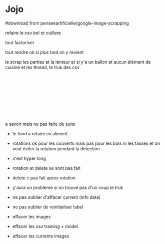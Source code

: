 # Jojo

#download from penseeartificielle/google-image-scrapping

refaire le csv bol et cuillere

tout factoriser

tout rendre ok si plus tard on y revient

le scrap les parties et la lenteur et si y'a un ballon et aucun élément de cuisine et les thread, le truk des csv

















<br><br><br><br><br><br><br><br>

a savoir mais ne pas faire de suite

 - le fond a refaire ex aliment
 
 - rotations ok pour les couverts mais pas pour les bols ni les tasses et on veut éviter la rotation pendant la detection

 - c'est hyper long
 
 - rotation et delete se sont pas fait

 - delete c pas fait apres rotation 

 - y'aura un probleme si on trouve pas d'un coup le truk

 - ne pas oublier d'affacer current (info data)
 
 - ne pas oublier de reinitialiser label
 
 - effacer les images
 
 - effacer les csv training + model
 
 - effacer les currents images
